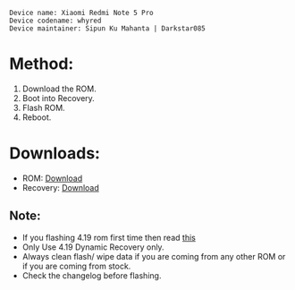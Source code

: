 ```
Device name: Xiaomi Redmi Note 5 Pro
Device codename: whyred
Device maintainer: Sipun Ku Mahanta | Darkstar085
```

# Method:

1. Download the ROM.
2. Boot into Recovery.
3. Flash ROM.
4. Reboot.

# Downloads:

* ROM: [Download](https://www.pling.com/p/1908484)
* Recovery: [Download](https://t.me/darkstar085_channel/1168)

## Note:

* If you flashing 4.19 rom first time then read [this](https://telegra.ph/How-to-flash-dynamic-partition-rom-first-time-07-26)
* Only Use 4.19 Dynamic Recovery only.
* Always clean flash/ wipe data if you are coming from any other ROM or if you are coming from stock.
* Check the changelog before flashing.